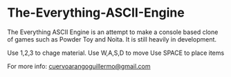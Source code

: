# The-Everything-ASCII-Engine

The Everything ASCII Engine is an attempt to make a console based clone of games such as Powder Toy and Noita. It is still heavily in development.

Use 1,2,3 to chage material.
Use W,A,S,D to move
Use SPACE to place items

For more info: cuervoarangoguillermo@gmail.com
